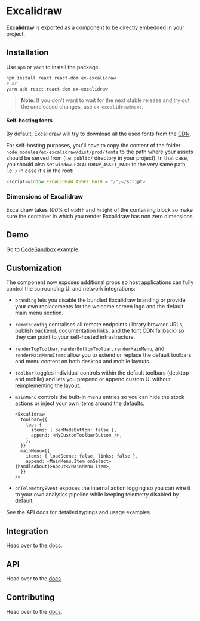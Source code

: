 # Excalidraw

**Excalidraw** is exported as a component to be directly embedded in your project.

## Installation

Use `npm` or `yarn` to install the package.

```bash
npm install react react-dom ex-excalidraw
# or
yarn add react react-dom ex-excalidraw
```

> **Note**: If you don't want to wait for the next stable release and try out the unreleased changes, use `ex-excalidraw@next`.

#### Self-hosting fonts

By default, Excalidraw will try to download all the used fonts from the [CDN](https://esm.run/ex-excalidraw/dist/prod).

For self-hosting purposes, you'll have to copy the content of the folder `node_modules/ex-excalidraw/dist/prod/fonts` to the path where your assets should be served from (i.e. `public/` directory in your project). In that case, you should also set `window.EXCALIDRAW_ASSET_PATH` to the very same path, i.e. `/` in case it's in the root:

```js
<script>window.EXCALIDRAW_ASSET_PATH = "/";</script>
```

### Dimensions of Excalidraw

Excalidraw takes _100%_ of `width` and `height` of the containing block so make sure the container in which you render Excalidraw has non zero dimensions.

## Demo

Go to [CodeSandbox](https://codesandbox.io/p/sandbox/github/excalidraw/excalidraw/tree/master/examples/with-script-in-browser) example.

## Customization

The component now exposes additional props so host applications can fully control the surrounding UI and network integrations:

- `branding` lets you disable the bundled Excalidraw branding or provide your own replacements for the welcome screen logo and the default main menu section.
- `remoteConfig` centralises all remote endpoints (library browser URLs, publish backend, documentation links, and the font CDN fallback) so they can point to your self-hosted infrastructure.
- `renderTopToolbar`, `renderBottomToolbar`, `renderMainMenu`, and `renderMainMenuItems` allow you to extend or replace the default toolbars and menu content on both desktop and mobile layouts.
- `toolbar` toggles individual controls within the default toolbars (desktop and mobile) and lets you prepend or append custom UI without reimplementing the layout.
- `mainMenu` controls the built-in menu entries so you can hide the stock actions or inject your own items around the defaults.

  ```tsx
  <Excalidraw
    toolbar={{
      top: {
        items: { penModeButton: false },
        append: <MyCustomToolbarButton />,
      },
    }}
    mainMenu={{
      items: { loadScene: false, links: false },
      append: <MainMenu.Item onSelect={handleAbout}>About</MainMenu.Item>,
    }}
  />
  ```
- `onTelemetryEvent` exposes the internal action logging so you can wire it to your own analytics pipeline while keeping telemetry disabled by default.

See the API docs for detailed typings and usage examples.

## Integration

Head over to the [docs](https://docs.excalidraw.com/docs/ex-excalidraw/integration).

## API

Head over to the [docs](https://docs.excalidraw.com/docs/ex-excalidraw/api).

## Contributing

Head over to the [docs](https://docs.excalidraw.com/docs/ex-excalidraw/contributing).

